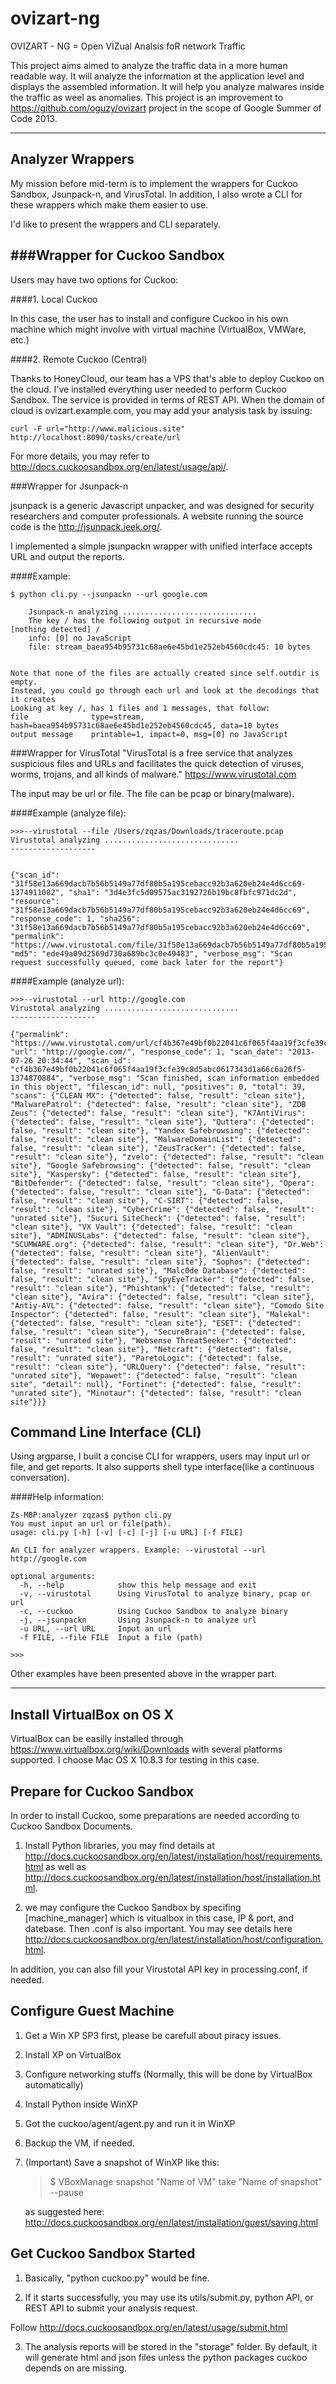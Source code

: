 ovizart-ng
==========

OVIZART - NG = Open VİZual Analsis foR network Traffic

This project aims aimed to analyze the traffic data in a more human readable way. 
It will analyze the information at the application level and displays the assembled information. 
It will help you analyze malwares inside the traffic as weel as anomalies. This project is an improvement to https://github.com/oguzy/ovizart project
in the scope of Google Summer of Code 2013.


---

Analyzer Wrappers
------------

My mission before mid-term is to implement the wrappers for Cuckoo Sandbox, Jsunpack-n, and VirusTotal. In addition, I also wrote a CLI for these wrappers which make them easier to use.

I'd like to present the wrappers and CLI separately.


###Wrapper for Cuckoo Sandbox
--
Users may have two options for Cuckoo:

####1. Local Cuckoo
	
In this case, the user has to install and configure Cuckoo in his own machine which might involve with virtual machine (VirtualBox, VMWare, etc.) 

####2.	Remote Cuckoo (Central)


Thanks to HoneyCloud, our team has a VPS that's able to deploy Cuckoo on the cloud. I've installed everything user needed to perform Cuckoo Sandbox. The service is provided in terms of REST API. When the domain of cloud is ovizart.example.com, you may add your analysis task by issuing:
	
	curl -F url="http://www.malicious.site" http://localhost:8090/tasks/create/url
	
For more details, you may refer to http://docs.cuckoosandbox.org/en/latest/usage/api/.


###Wrapper for Jsunpack-n

jsunpack is a generic Javascript unpacker, and was designed for security researchers and computer professionals. A website running the source code is the http://jsunpack.jeek.org/. 

I implemented a simple jsunpackn wrapper with unified interface accepts URL and output the reports.

####Example:
```
$ python cli.py --jsunpackn --url google.com

	Jsunpack-n analyzing ..............................
	The key / has the following output in recursive mode
[nothing detected] /
	info: [0] no JavaScript
	file: stream_baea954b95731c68ae6e45bd1e252eb4560cdc45: 10 bytes


Note that none of the files are actually created since self.outdir is empty.
Instead, you could go through each url and look at the decodings that it creates
Looking at key /, has 1 files and 1 messages, that follow:
file              type=stream, hash=baea954b95731c68ae6e45bd1e252eb4560cdc45, data=10 bytes
output message    printable=1, impact=0, msg=[0] no JavaScript

```

###Wrapper for VirusTotal
"VirusTotal is a free service that analyzes suspicious files and URLs and facilitates the quick detection of viruses, worms, trojans, and all kinds of malware." https://www.virustotal.com


The input may be url or file. The file can be pcap or binary(malware).

####Example (analyze file):
```
>>>--virustotal --file /Users/zqzas/Downloads/traceroute.pcap
Virustotal analyzing ..............................
-------------------


{"scan_id": "31f58e13a669dacb7b56b5149a77df80b5a195cebacc92b3a620eb24e4d6cc69-1374911082", "sha1": "3d4e3fc5d09575ac3192726b19bc8fbfc971dc2d", "resource": "31f58e13a669dacb7b56b5149a77df80b5a195cebacc92b3a620eb24e4d6cc69", "response_code": 1, "sha256": "31f58e13a669dacb7b56b5149a77df80b5a195cebacc92b3a620eb24e4d6cc69", "permalink": "https://www.virustotal.com/file/31f58e13a669dacb7b56b5149a77df80b5a195cebacc92b3a620eb24e4d6cc69/analysis/1374911082/", "md5": "ede49a09d2569d730a689bc3c0e49483", "verbose_msg": "Scan request successfully queued, come back later for the report"}
```

####Example (analyze url):

```
>>>--virustotal --url http://google.com
Virustotal analyzing ..............................
-------------------

{"permalink": "https://www.virustotal.com/url/cf4b367e49bf0b22041c6f065f4aa19f3cfe39c8d5abc0617343d1a66c6a26f5/analysis/1374870884/", "url": "http://google.com/", "response_code": 1, "scan_date": "2013-07-26 20:34:44", "scan_id": "cf4b367e49bf0b22041c6f065f4aa19f3cfe39c8d5abc0617343d1a66c6a26f5-1374870884", "verbose_msg": "Scan finished, scan information embedded in this object", "filescan_id": null, "positives": 0, "total": 39, "scans": {"CLEAN MX": {"detected": false, "result": "clean site"}, "MalwarePatrol": {"detected": false, "result": "clean site"}, "ZDB Zeus": {"detected": false, "result": "clean site"}, "K7AntiVirus": {"detected": false, "result": "clean site"}, "Quttera": {"detected": false, "result": "clean site"}, "Yandex Safebrowsing": {"detected": false, "result": "clean site"}, "MalwareDomainList": {"detected": false, "result": "clean site"}, "ZeusTracker": {"detected": false, "result": "clean site"}, "zvelo": {"detected": false, "result": "clean site"}, "Google Safebrowsing": {"detected": false, "result": "clean site"}, "Kaspersky": {"detected": false, "result": "clean site"}, "BitDefender": {"detected": false, "result": "clean site"}, "Opera": {"detected": false, "result": "clean site"}, "G-Data": {"detected": false, "result": "clean site"}, "C-SIRT": {"detected": false, "result": "clean site"}, "CyberCrime": {"detected": false, "result": "unrated site"}, "Sucuri SiteCheck": {"detected": false, "result": "clean site"}, "VX Vault": {"detected": false, "result": "clean site"}, "ADMINUSLabs": {"detected": false, "result": "clean site"}, "SCUMWARE.org": {"detected": false, "result": "clean site"}, "Dr.Web": {"detected": false, "result": "clean site"}, "AlienVault": {"detected": false, "result": "clean site"}, "Sophos": {"detected": false, "result": "unrated site"}, "Malc0de Database": {"detected": false, "result": "clean site"}, "SpyEyeTracker": {"detected": false, "result": "clean site"}, "Phishtank": {"detected": false, "result": "clean site"}, "Avira": {"detected": false, "result": "clean site"}, "Antiy-AVL": {"detected": false, "result": "clean site"}, "Comodo Site Inspector": {"detected": false, "result": "clean site"}, "Malekal": {"detected": false, "result": "clean site"}, "ESET": {"detected": false, "result": "clean site"}, "SecureBrain": {"detected": false, "result": "unrated site"}, "Websense ThreatSeeker": {"detected": false, "result": "clean site"}, "Netcraft": {"detected": false, "result": "unrated site"}, "ParetoLogic": {"detected": false, "result": "clean site"}, "URLQuery": {"detected": false, "result": "unrated site"}, "Wepawet": {"detected": false, "result": "clean site", "detail": null}, "Fortinet": {"detected": false, "result": "unrated site"}, "Minotaur": {"detected": false, "result": "clean site"}}}
```


Command Line Interface (CLI)
------------
Using argparse, I built a concise CLI for wrappers, users may input url or file, and get reports. It also supports shell type interface(like a continuous conversation).


####Help information:
```
Zs-MBP:analyzer zqzas$ python cli.py 
You must input an url or file(path).
usage: cli.py [-h] [-v] [-c] [-j] [-u URL] [-f FILE]

An CLI for analyzer wrappers. Example: --virustotal --url http://google.com

optional arguments:
  -h, --help            show this help message and exit
  -v, --virustotal      Using VirusTotal to analyze binary, pcap or url
  -c, --cuckoo          Using Cuckoo Sandbox to analyze binary
  -j, --jsunpackn       Using Jsunpack-n to analyze url
  -u URL, --url URL     Input an url
  -f FILE, --file FILE  Input a file (path)
  
>>>
```
Other examples have been presented above in the wrapper part.

----

Install VirtualBox on OS X
---------
VirtualBox can be easilly installed through https://www.virtualbox.org/wiki/Downloads with several platforms supported.
I choose Mac OS X 10.8.3 for testing in this case.

Prepare for Cuckoo Sandbox
----------
In order to install Cuckoo, some preparations are needed according to Cuckoo Sandbox Documents. 

1. Install Python libraries, you may find details at http://docs.cuckoosandbox.org/en/latest/installation/host/requirements.html
as well as http://docs.cuckoosandbox.org/en/latest/installation/host/installation.html.

2. we may configure the Cuckoo Sandbox by specifing [machine_manager] which is vitualbox in this case, IP & port, and datebase.
Then <machinemanager>.conf is also important. You may see details here http://docs.cuckoosandbox.org/en/latest/installation/host/configuration.html.

In addition, you can also fill your Virustotal API key in processing.conf, if needed.



Configure Guest Machine
---------

1. Get a Win XP SP3 first, please be carefull about piracy issues.

2. Install XP on VirtualBox

3. Configure networking stuffs (Normally, this will be done by VirtualBox automatically)

4. Install Python inside WinXP

5. Got the cuckoo/agent/agent.py and run it in WinXP

6. Backup the VM, if needed.

7. (Important) Save a snapshot of WinXP like this:

	>$ VBoxManage snapshot "Name of VM" take "Name of snapshot" --pause	
	
	as suggested here: http://docs.cuckoosandbox.org/en/latest/installation/guest/saving.html
	

Get Cuckoo Sandbox Started
----

1. Basically, "python cuckoo.py" would be fine.

2. If it starts successfully, you may use its utils/submit.py, python API, or REST API to submit your analysis request. 

  Follow http://docs.cuckoosandbox.org/en/latest/usage/submit.html

3. The analysis reports will be stored in the "storage" folder. By default, it will generate html and json files unless the python packages cuckoo depends on are missing. 




	